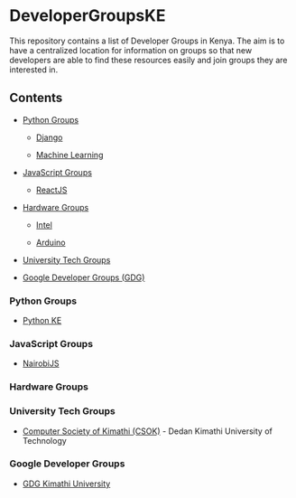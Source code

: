 # DeveloperGroupsKE

This repository contains a list of Developer Groups in Kenya. The aim is to have a centralized location for information on groups so that new developers are able to find these resources easily and join groups they are interested in.

## Contents

* [Python Groups](#Python-Groups)

  * [Django](#)

  * [Machine Learning](#)

* [JavaScript Groups](#)
   
  * [ReactJS](#)

* [Hardware Groups](#)

  * [Intel](#)

  * [Arduino](#)

* [University Tech Groups](#)

* [Google Developer Groups (GDG)](#)

### Python Groups

* [Python KE](#)

### JavaScript Groups

* [NairobiJS](#)

### Hardware Groups

### University Tech Groups

* [Computer Society of Kimathi (CSOK)](https://github.com/ikuamike/DeveloperGroupsKE/blob/master/University_Tech_Groups/Computer_Society_of_Kimathi.MD) - Dedan Kimathi University of Technology

### Google Developer Groups

* [GDG Kimathi University](#)